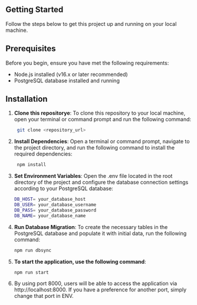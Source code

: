 ## Getting Started

Follow the steps below to get this project up and running on your local machine.

## Prerequisites
Before you begin, ensure you have met the following requirements:

- Node.js installed (v16.x or later recommended)
- PostgreSQL database installed and running

## Installation
1. **Clone this repositorye**: To clone this repository to your local machine, open your terminal or command prompt and run the following command:
   ```bash
    git clone <repository_url>
    ```
2. **Install Dependencies**: Open a terminal or command prompt, navigate to the project directory, and run the following command to install the required dependencies:
   ```bash
    npm install
    ```

3. **Set Environment Variables**: Open the .env file located in the root directory of the project and configure the database connection settings according to your PostgreSQL database:
    ``` bash
    DB_HOST= your_database_host
    DB_USER= your_database_username
    DB_PASS= your_database_password
    DB_NAME= your_database_name
    ```
    
4. **Run Database Migration**: To create the necessary tables in the PostgreSQL database and populate it with initial data, run the following command:
    ``` bash
    npm run dbsync
    ```

5. **To start the application, use the following command**: 
    ``` bash
    npm run start
    ```

6. By using port 8000, users will be able to access the application via http://localhost:8000. If you have a preference for another port, simply change that port in ENV.

